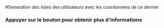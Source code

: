 #Generation des listes des utilisateurs avec les coordonnées de ce dernier

### Appuyer sur le bouton pour obtenir plus d'informations 